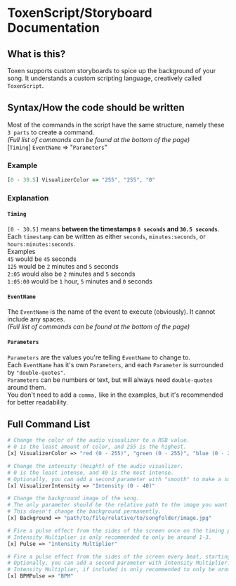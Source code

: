 # ToxenScript/Storyboard Documentation
## What is this?
Toxen supports custom storyboards to spice up the background of your song. It understands a custom scripting language, creatively called `ToxenScript`.

## Syntax/How the code should be written
Most of the commands in the script have the same structure, namely these `3 parts` to create a command.  
*(Full list of commands can be found at the bottom of the page)*  
[`Timing`] `EventName` => "`Parameters`"

### Example
```js
[0 - 30.5] VisualizerColor => "255", "255", "0"
```
### Explanation
#### `Timing`
`[0 - 30.5]` means **between the timestamps `0 seconds` and `30.5 seconds`**.  
Each `timestamp` can be written as either `seconds`, `minutes:seconds`, or `hours:minutes:seconds`.  
Examples  
`45` would be `45` seconds  
`125` would be `2` minutes and `5` seconds  
`2:05` would also be `2` minutes and `5` seconds  
`1:05:00` would be `1` hour, `5` minutes and `0` seconds

#### `EventName`
The `EventName` is the name of the event to execute (obviously). It cannot include any spaces.  
*(Full list of commands can be found at the bottom of the page)*

#### `Parameters`
`Parameters` are the values you're telling `EventName` to change to.  
Each `EventName` has it's own `Parameters`, and each `Parameter` is surrounded by `"double-quotes"`.  
`Parameters` can be numbers or text, but will always need `double-quotes` around them.  
You don't need to add a `comma,` like in the examples, but it's recommended for better readability.

## Full Command List
```php
# Change the color of the audio visualizer to a RGB value.
# 0 is the least amount of color, and 255 is the highest.
[x] VisualizerColor => "red (0 - 255)", "green (0 - 255)", "blue (0 - 255)"

# Change the intensity (height) of the audio visualizer.
# 0 is the least intense, and 40 is the most intense.
# Optionally, you can add a second parameter with "smooth" to make a smooth transition into the next intensity.
[x] VisualizerIntensity => "Intensity (0 - 40)"

# Change the background image of the song.
# The only parameter should be the relative path to the image you want to change to.
# This doesn't change the background permanently.
[x] Background => "path/to/file/relative/to/songfolder/image.jpg"

# Fire a pulse effect from the sides of the screen once on the timing point.
# Intensity Multiplier is only recommended to only be around 1-3.
[x] Pulse => "Intensity Multiplier"

# Fire a pulse effect from the sides of the screen every beat, starting from the timing point.
# Optionally, you can add a second parameter with Intensity Multiplier.
# Intensity Multiplier, if included is only recommended to only be around 1-3.
[x] BPMPulse => "BPM"
```